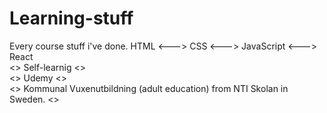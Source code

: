 # Learning-stuff
Every course stuff i've done. HTML <---> CSS <---> JavaScript <---> React <br>
<> Self-learnig <> <br>
<> Udemy <> <br>
<> Kommunal Vuxenutbildning (adult education) from NTI Skolan in Sweden. <>
